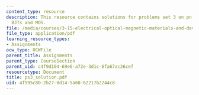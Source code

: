 ```yaml
---
content_type: resource
description: This resource contains solutions for problems set 3 on pn junctions,
  BJTs and MOS.
file: /media/courses/3-15-electrical-optical-magnetic-materials-and-devices-fall-2006/4f595c802b270d145a6062217b2244c8_ps3_solution.pdf
file_type: application/pdf
learning_resource_types:
- Assignments
ocw_type: OCWFile
parent_title: Assignments
parent_type: CourseSection
parent_uid: c4f9d104-69e6-a72e-3d1c-6fa67ac26cef
resourcetype: Document
title: ps3_solution.pdf
uid: 4f595c80-2b27-0d14-5a60-62217b2244c8
---
```

